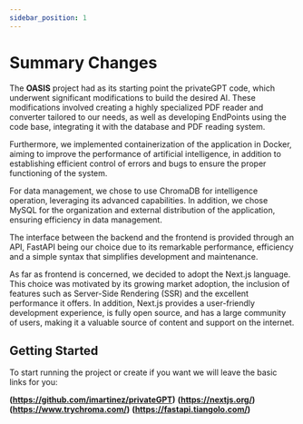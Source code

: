 ```yaml
---
sidebar_position: 1
---
```


# Summary Changes 

The **OASIS** project had as its starting point the privateGPT code, which underwent significant modifications to build the desired AI. These modifications involved creating a highly specialized PDF reader and converter tailored to our needs, as well as developing EndPoints using the code base, integrating it with the database and PDF reading system.

Furthermore, we implemented containerization of the application in Docker, aiming to improve the performance of artificial intelligence, in addition to establishing efficient control of errors and bugs to ensure the proper functioning of the system.

For data management, we chose to use ChromaDB for intelligence operation, leveraging its advanced capabilities. In addition, we chose MySQL for the organization and external distribution of the application, ensuring efficiency in data management.

The interface between the backend and the frontend is provided through an API, FastAPI being our choice due to its remarkable performance, efficiency and a simple syntax that simplifies development and maintenance.

As far as frontend is concerned, we decided to adopt the Next.js language. This choice was motivated by its growing market adoption, the inclusion of features such as Server-Side Rendering (SSR) and the excellent performance it offers. In addition, Next.js provides a user-friendly development experience, is fully open source, and has a large community of users, making it a valuable source of content and support on the internet.

## Getting Started

To start running the project or create if you want we will leave the basic links for you:

**(https://github.com/imartinez/privateGPT)**
**(https://nextjs.org/)**
**(https://www.trychroma.com/)**
**(https://fastapi.tiangolo.com/)**
